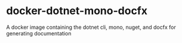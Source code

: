 # docker-dotnet-mono-docfx
A docker image containing the dotnet cli, mono, nuget, and docfx for generating documentation
